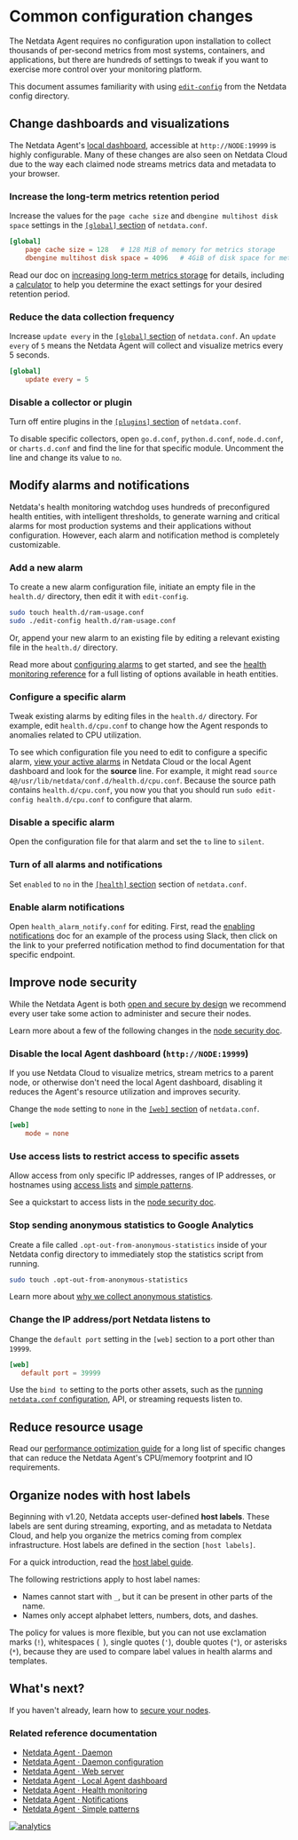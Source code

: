 <!--
title: "Common configuration changes"
description: "See the most popular configuration changes to make to the Netdata Agent, including longer metrics retention, reduce sampling, and more."
custom_edit_url: https://github.com/netdata/netdata/edit/master/docs/configure/common-configuration.md
-->

# Common configuration changes

The Netdata Agent requires no configuration upon installation to collect thousands of per-second metrics from most
systems, containers, and applications, but there are hundreds of settings to tweak if you want to exercise more control
over your monitoring platform.

This document assumes familiarity with using [`edit-config`](/docs/configure/nodes.md) from the Netdata config
directory.

## Change dashboards and visualizations

The Netdata Agent's [local dashboard](/web/gui/README.md), accessible at `http://NODE:19999` is highly configurable.
Many of these changes are also seen on Netdata Cloud due to the way each claimed node streams metrics data and metadata
to your browser.

### Increase the long-term metrics retention period

Increase the values for the `page cache size` and `dbengine multihost disk space` settings in the [`[global]`
section](/daemon/config/README.md#global-section-options) of `netdata.conf`.

```conf
[global]
    page cache size = 128   # 128 MiB of memory for metrics storage
    dbengine multihost disk space = 4096   # 4GiB of disk space for metrics storage
```

Read our doc on [increasing long-term metrics storage](/docs/store/change-metrics-storage.md) for details, including a
[calculator](/docs/store/change-metrics-storage.md#calculate-the-system-resources-RAM-disk-space-needed-to-store-metrics)
to help you determine the exact settings for your desired retention period.

### Reduce the data collection frequency

Increase `update every` in the [`[global]` section](/daemon/config/README.md#global-section-options) of `netdata.conf`.
An `update every` of `5` means the Netdata Agent will collect and visualize metrics every 5 seconds.

```conf
[global]
    update every = 5
```

### Disable a collector or plugin

Turn off entire plugins in the [`[plugins]` section](/daemon/config/README.md#plugins-section-options) of
`netdata.conf`.

To disable specific collectors, open `go.d.conf`, `python.d.conf`, `node.d.conf`, or `charts.d.conf` and find the line
for that specific module. Uncomment the line and change its value to `no`.

## Modify alarms and notifications

Netdata's health monitoring watchdog uses hundreds of preconfigured health entities, with intelligent thresholds, to
generate warning and critical alarms for most production systems and their applications without configuration. However,
each alarm and notification method is completely customizable.

### Add a new alarm

To create a new alarm configuration file, initiate an empty file in the `health.d/` directory, then edit it with
`edit-config`.

```bash
sudo touch health.d/ram-usage.conf
sudo ./edit-config health.d/ram-usage.conf
```

Or, append your new alarm to an existing file by editing a relevant existing file in the `health.d/` directory.

Read more about [configuring alarms](/docs/monitor/configure-alarms.md) to get started, and see the [health monitoring
reference](/health/REFERENCE.md) for a full listing of options available in heath entities.

### Configure a specific alarm

Tweak existing alarms by editing files in the `health.d/` directory. For example, edit `health.d/cpu.conf` to change how
the Agent responds to anomalies related to CPU utilization.

To see which configuration file you need to edit to configure a specific alarm, [view your active
alarms](/docs/monitor/view-active-alarms.md) in Netdata Cloud or the local Agent dashboard and look for the **source**
line. For example, it might read `source  4@/usr/lib/netdata/conf.d/health.d/cpu.conf`. Because the source path contains
`health.d/cpu.conf`, you now you that you should run `sudo edit-config health.d/cpu.conf` to configure that alarm.

### Disable a specific alarm

Open the configuration file for that alarm and set the `to` line to `silent`.

### Turn of all alarms and notifications

Set `enabled` to `no` in the [`[health]` section](/daemon/config/README.md#health-section-options) section of
`netdata.conf`.

### Enable alarm notifications

Open `health_alarm_notify.conf` for editing. First, read the [enabling
notifications](/monitor/enable-notifications.md#netdata-agent) doc for an example of the process using Slack, then click
on the link to your preferred notification method to find documentation for that specific endpoint.

## Improve node security

While the Netdata Agent is both [open and secure by design](https://www.netdata.cloud/blog/netdata-agent-dashboard/) we
recommend every user take some action to administer and secure their nodes.

Learn more about a few of the following changes in the [node security doc](/docs/configure/secure-nodes.md).

### Disable the local Agent dashboard (`http://NODE:19999`)

If you use Netdata Cloud to visualize metrics, stream metrics to a parent node, or otherwise don't need the local Agent
dashboard, disabling it reduces the Agent's resource utilization and improves security.

Change the `mode` setting to `none` in the [`[web]` section](/web/server/README.md#configuration) of `netdata.conf`.

```conf
[web]
    mode = none
```

### Use access lists to restrict access to specific assets

Allow access from only specific IP addresses, ranges of IP addresses, or hostnames using [access
lists](/web/server/README.md#access-lists) and [simple patterns](/libnetdata/simple_patterns/README.md).

See a quickstart to access lists in the [node security
doc](/docs/configure/secure-nodes.md#restrict-access-to-the-local-dashboard).

### Stop sending anonymous statistics to Google Analytics

Create a file called `.opt-out-from-anonymous-statistics` inside of your Netdata config directory to immediately stop
the statistics script from running.

```bash
sudo touch .opt-out-from-anonymous-statistics
```

Learn more about [why we collect anonymous statistics](/docs/anonymous-statistics.md).

### Change the IP address/port Netdata listens to

Change the `default port` setting in the `[web]` section to a port other than `19999`.

```conf
[web]
   default port = 39999
```

Use the `bind to` setting to the ports other assets, such as the [running `netdata.conf`
configuration](/docs/configure/nodes.md#see-an-agents-running-configuration), API, or streaming requests listen to.

## Reduce resource usage

Read our [performance optimization guide](/docs/guides/configure/performance.md) for a long list of specific changes
that can reduce the Netdata Agent's CPU/memory footprint and IO requirements.

## Organize nodes with host labels

Beginning with v1.20, Netdata accepts user-defined **host labels**. These labels are sent during streaming, exporting,
and as metadata to Netdata Cloud, and help you organize the metrics coming from complex infrastructure. Host labels are
defined in the section `[host labels]`. 

For a quick introduction, read the [host label guide](/docs/guides/using-host-labels.md).

The following restrictions apply to host label names: 
 
-   Names cannot start with `_`, but it can be present in other parts of the name.
-   Names only accept alphabet letters, numbers, dots, and dashes.

The policy for values is more flexible, but you can not use exclamation marks (`!`), whitespaces (` `), single quotes
(`'`), double quotes (`"`), or asterisks (`*`), because they are used to compare label values in health alarms and
templates.

## What's next?

If you haven't already, learn how to [secure your nodes](/docs/configure/secure-nodes.md).

### Related reference documentation

- [Netdata Agent · Daemon](/health/README.md)
- [Netdata Agent · Daemon configuration](/daemon/config/README.md)
- [Netdata Agent · Web server](/web/server/README.md)
- [Netdata Agent · Local Agent dashboard](/web/gui/README.md)
- [Netdata Agent · Health monitoring](/health/REFERENCE.md)
- [Netdata Agent · Notifications](/health/notifications/README.md)
- [Netdata Agent · Simple patterns](/libnetdata/simple_patterns/README.md)

[![analytics](https://www.google-analytics.com/collect?v=1&aip=1&t=pageview&_s=1&ds=github&dr=https%3A%2F%2Fgithub.com%2Fnetdata%2Fnetdata&dl=https%3A%2F%2Fmy-netdata.io%2Fgithub%2Fdocs%2Fconfigure%2Fcommon-configuration&_u=MAC~&cid=5792dfd7-8dc4-476b-af31-da2fdb9f93d2&tid=UA-64295674-3)](<>)
